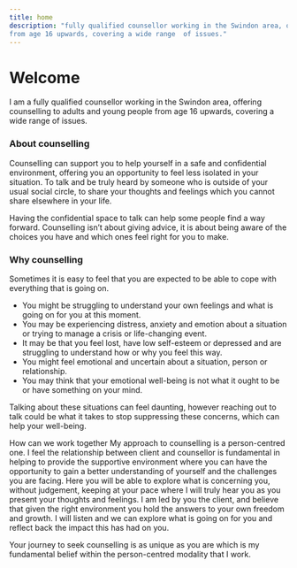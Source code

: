 ```yaml
---
title: home
description: "fully qualified counsellor working in the Swindon area, offering counselling to adults and young people 
from age 16 upwards, covering a wide range  of issues."
---
```

# Welcome

I am a fully qualified counsellor working in the Swindon area, offering counselling to adults and young people 
from age 16 upwards, covering a wide range  of issues.

### About counselling

Counselling can support you to help yourself in a safe and confidential environment, offering you an opportunity to 
feel less isolated in your situation. To talk and be truly heard by someone who is outside of your usual social circle, 
to share your thoughts and feelings which you cannot share elsewhere in your life.

Having the confidential space to talk can help some people find a way forward. Counselling isn’t about giving advice, 
it is about being aware of the choices you have and which ones feel right for you to make. 

### Why counselling 
Sometimes it is easy to feel that you are expected to be able to cope with everything that is going on.

* You might be struggling to understand your own feelings and what is going on for you at this moment. 
* You may be experiencing distress, anxiety and emotion about a situation or trying to manage a crisis or life-changing 
event. 
* It may be that you feel lost, have low self-esteem or depressed and are struggling to understand how or why you feel 
this way.
* You might feel emotional and uncertain about a situation, person or relationship.
* You may think that your emotional well-being is not what it ought to be or have something on your mind.

Talking about these situations can feel daunting, however reaching out to talk could be what it takes to stop 
suppressing these concerns, which can help your well-being.

How can we work together
My approach to counselling is a person-centred one. I feel the relationship between client and counsellor is 
fundamental in helping to provide the supportive environment where you can have the opportunity to gain a better 
understanding of yourself and the challenges you are facing. Here you will be able to explore what is concerning you, 
without judgement, keeping at your pace where I will truly hear you as you present your thoughts and feelings. I am 
led by you the client, and believe that given the right environment you hold the answers to your own freedom and growth. 
I will listen and we can explore what is going on for you and reflect back the impact this has had on you.

Your journey to seek counselling is as unique as you are which is my fundamental belief within the person-centred 
modality that I work.